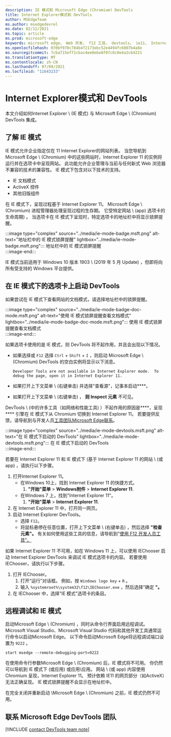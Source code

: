 ```yaml
---
description: IE 模式和 Microsoft Edge (Chromium) DevTools
title: Internet Explorer模式和 DevTools
author: MSEdgeTeam
ms.author: msedgedevrel
ms.date: 02/12/2021
ms.topic: article
ms.prod: microsoft-edge
keywords: microsoft edge， Web 开发， f12 工具， devtools， ie11， Internet Explorer 11， ie 模式
ms.openlocfilehash: 070bf970c784b4f2173ebc52e4494fc6807b4a8e
ms.sourcegitcommit: 7cba715ef71cbac4ee0ebe8f07c0c0e4a2c64221
ms.translationtype: MT
ms.contentlocale: zh-CN
ms.lasthandoff: 07/09/2021
ms.locfileid: "11643233"
---
```

# <a name="internet-explorer-mode-and-the-devtools"></a>Internet Explorer模式和 DevTools  

本文介绍如何Internet Explorer \ (IE 模式\) 与 Microsoft Edge \ (Chromium\) DevTools 集成。  

## <a name="understanding-ie-mode"></a>了解 IE 模式  

IE 模式允许企业指定仅在 11 Internet Explorer的网站列表。  当您导航到 Microsoft Edge \ (Chromium\) 中的这些网站时，Internet Explorer 11 的实例将运行并在选项卡中呈现网站。 此功能允许企业管理与当前与任何新式 Web 浏览器不兼容的技术的兼容性。  IE 模式下包含对以下技术的支持。  

*   IE 文档模式  
*   ActiveX 控件  
*   其他旧版组件  

在 IE 模式下，呈现过程基于 Internet Explorer 11。  Microsoft Edge \ (Chromium\) 进程管理器处理呈现过程的生存期。  它受特定网站 \ (app\) 选项卡的生命周期) 。  当选项卡在 IE 模式下呈现时，特定选项卡的地址栏中将显示锁屏提醒。  

:::image type="complex" source="../media/ie-mode-badge.msft.png" alt-text="地址栏中的 IE 模式锁屏提醒" lightbox="../media/ie-mode-badge.msft.png":::
   地址栏中的 IE 模式锁屏提醒  
:::image-end:::  

IE 模式当前适用于 Windows 10 版本 1903 \ (2019 年 5 月 Update\) ，但即将向所有受支持的 Windows 平台提供。  

## <a name="launching-the-devtools-on-a-tab-in-ie-mode"></a>在 IE 模式下的选项卡上启动 DevTools  

如果尝试在 IE 模式下查看网站的文档模式，请选择地址栏中的锁屏提醒。  

:::image type="complex" source="../media/ie-mode-badge-doc-mode.msft.png" alt-text="使用 IE 模式锁屏提醒查看文档模式" lightbox="../media/ie-mode-badge-doc-mode.msft.png":::
   使用 IE 模式锁屏提醒查看文档模式  
:::image-end:::  

如果选项卡使用的是 IE 模式，则 DevTools 将不起作用，并且会出现以下情况。

*   如果选择或 `F12` 选择 `Ctrl` + `Shift` + `I` ，则启动 Microsoft Edge \ (Chromium\) DevTools 的空白实例将显示以下消息。  
    
    ```text
    Developer Tools are not available in Internet Explorer mode.  To debug the page, open it in Internet Explorer 11.
    ```  
    
*   如果打开上下文菜单 \ (右键单击\) 并选择"查看源"，记事本启动****。  
*   如果打开上下文菜单 \ (右键单击\) ， **则 Inspect 元素** 不可见。  

DevTools \ (中的许多工具（如网络和性能工具\) ）不起作用的原因是****，呈现**** 引擎在 IE 模式下从 Chromium 切换到 Internet Explorer 11。  若要提供反馈，请导航到与开发人员[工具团队Microsoft Edge联系](#getting-in-touch-with-the-microsoft-edge-devtools-team)。  

:::image type="complex" source="../media/ie-mode-devtools.msft.png" alt-text="在 IE 模式下启动的 DevTools" lightbox="../media/ie-mode-devtools.msft.png":::
   在 IE 模式下启动的 DevTools  
:::image-end:::  

若要在 Internet Explorer 11 和 IE 模式下 (基于 Internet Explorer 11 的网站 \ (或 app\) ，请执行以下步骤。  

1.  打开Internet Explorer 11。  
    *   在Windows 10上，找到 Internet Explorer 11 的快捷方式。
        1.  **"开始"菜单**  > **Windows附件**  > **Internet Explorer 11**.  
    *   在Windows 7 上，找到"Internet Explorer 11"。
        1.  **"开始"菜单**  > **Internet Explorer 11**.  
1.  在 Internet Explorer 11 中，打开同一网页。  
1.  启动 Internet Explorer DevTools。  
    *   选择 `F12`。  
    *   将鼠标悬停在任意位置，打开上下文菜单 \ (右键单击\) ，然后选择 **"检查元素"。**  有关如何使用这些工具的信息，请导航到"[使用 F12 开发人员工具"。][PreviousVersionsWindowsInternetExplorerDeveloperSamplesbg182326]  

如果 Internet Explorer 11 不可用，如在 Windows 11 上，可以使用 IEChooser 启动 Internet Explorer DevTools 来调试 IE 模式选项卡的内容。 若要使用 IEChooser，请执行以下步骤。

1.  打开 IEChooser。
    1. 打开“运行”对话框。 例如，按 `Windows logo key`  +  `R` 。
    2. 输入 `%systemroot%\system32\f12\IEChooser.exe` ，然后选择"确定 **"。**
2.  在 IEChooser 中，选择"IE 模式"选项卡的条目。


## <a name="remote-debugging-and-ie-mode"></a>远程调试和 IE 模式  

启动Microsoft Edge \ (Chromium\) ，同时从命令行界面启用远程调试。  Microsoft Visual Studio、Microsoft Visual Studio 代码和其他开发工具通常运行命令以启动Microsoft Edge。  以下命令启动Microsoft Edge将远程调试端口设置为 `9222` 。  

```shell
start msedge --remote-debugging-port=9222
```  

在使用命令行参数Microsoft Edge \ (Chromium\) 后，IE 模式将不可用。  你仍然可以导航到 IE 模式下 (或应用) 或应用\应用。  网站 \ (或 app\) 内容使用 Chromium 呈现，Internet Explorer 11。  预计依赖 IE11 的网页部分（如ActiveX）无法正确呈现。  IE 模式锁屏提醒不会显示在地址栏中。  

在完全关闭并重新启动 \Microsoft Edge \ (Chromium\) 之前，IE 模式仍然不可用。  

## <a name="getting-in-touch-with-the-microsoft-edge-devtools-team"></a>联系 Microsoft Edge DevTools 团队  

[!INCLUDE [contact DevTools team note](../includes/contact-devtools-team-note.md)]  

<!-- links -->  

[PreviousVersionsWindowsInternetExplorerDeveloperSamplesbg182326]: /previous-versions/windows/internet-explorer/ie-developer/samples/bg182326(v%3dvs.85) "使用 F12 开发人员工具|Microsoft Docs"  
